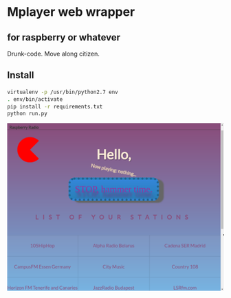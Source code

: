 # Mplayer web wrapper
## for raspberry or whatever

Drunk-code. Move along citizen.


## Install
```bash
virtualenv -p /usr/bin/python2.7 env
. env/bin/activate
pip install -r requirements.txt 
python run.py 
```

![100% psycho](screenshot.png)

